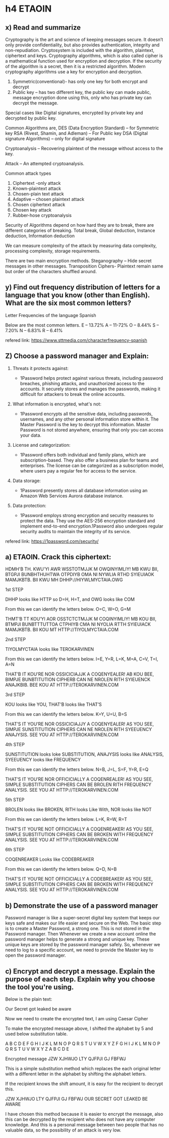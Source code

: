 # h4 ETAOIN

## x) Read and summarize

Cryptography is the art and science of keeping messages secure. It doesn’t only provide confidentiality, but also provides authentication, integrity and non-repudiation.
Cryptosystem is included with the algorithm, plaintext, ciphertext and keys.
Cryptography algorithms, which is also called cipher is a mathematical function used for encryption and decryption. If the security of the algorithm is a secret, then it is a restricted algorithm.
Modern cryptography algorithms use a key for encryption and decryption.

1.	Symmetric(conventional)- has only one key for both encrypt and decrypt
2.	Public key – has two different key, the public key can made public, message encryption done using this, only who has private key can decrypt the message.
   
Special cases like Digital signatures, encrypted by private key and decrypted by public key.

Common Algorithms are,
DES (Data Encryption Standard) – for Symmetric key
RSA (Rivest, Shamin, and Adleman) – For Public key
DSA (Digital signature Algorithms) – only for digital signature

Cryptoanalysis – Recovering plaintext of the message without access to the key.

Attack – An attempted cryptoanalysis.

Common attack types 
1.	Ciphertext -only attack
2.	Known-plaintext attack
3.	Chosen-plain text attack
4.	Adaptive – chosen plaintext attack
5.	Chosen ciphertext attack
6.	Chosen key attack
7.	Rubber-hose cryptoanalysis

Security of Algorithms depend on how hard they are to break, there are different categories of breaking.
Total break, Global deduction, Instance deduction, Information deduction

We can measure complexity of the attack by measuring data complexity, processing complexity, storage requirements.

There are two main encryption methods.
Steganography – Hide secret messages in other messages.
Transposition Ciphers- Plaintext remain same but order of the characters shuffled around.

## y) Find out frequency distribution of letters for a language that you know (other than English). What are the six most common letters?

Letter Frequencies of the language Spanish

Below are the most common letters.
E – 13.72%
A – 11-72%
O – 8.44%
S – 7.20%
N – 6.83%
R – 6.41%

refered link: https://www.sttmedia.com/characterfrequency-spanish

## Z) Choose a password manager and Explain:

1. Threats it protects against:
   - 1Password helps protect against various threats, including password breaches, phishing attacks, and unauthorized access to the accounts. It securely stores and manages the passwords, making it difficult for attackers to break the online accounts.

2. What information is encrypted, what's not:
   - 1Password encrypts all the sensitive data, including passwords, usernames, and any other personal information store within it. The Master Password is the key to decrypt this information.  Master Password is not stored anywhere, ensuring that only you can access your data.

3. License and categorization:
   - 1Password offers both individual and family plans, which are subscription-based. They also offer a business plan for teams and enterprises. The license can be categorized as a subscription model, where users pay a regular fee for access to the service.

4. Data storage:
   - 1Password presently stores all database information using an Amazon Web Services Aurora database instance.

5. Data protection:
   - 1Password employs strong encryption and security measures to protect the data. They use the AES-256 encryption standard and implement end-to-end encryption.1Password also undergoes regular security audits to maintain the integrity of its service.

refered link: https://1password.com/security/

## a)  ETAOIN.  Crack this ciphertext:

HDMH'B TH. KWU'YI AWR WSSTOTMJJK M OWQINYIMLIY! MB KWU BII, BTGPJI BUNBHTHUHTWA OTPDIYB OMA NI NYWLIA RTHD SYIEUIAOK MAMJKBTB. BII KWU MH DHHP://HIYWLMYCTAIA.OWG

1st STEP

DHHP looks like HTTP so D=H, H=T, and OWG looks like COM

From this we can identify the letters below.
O=C, W=O, G=M

THMT’B TT KOU’YI AOR OSSTCTCTMJJK M COQINYIMLIY! MB KOU BII, BTMPJI 
BUNBTTTUTTOA CTPHIYB CMA NI NYOLIA RTTH SYIEUIACK MAMJKBTB. BII 
KOU MT HTTP://TIYOLMYCTAIA.COM

2nd STEP

TIYOLMYCTAIA looks like TEROKARVINEN

From this we can identify the letters below.
I=E, Y=R, L=K, M=A, C=V, T=I, A=N

THAT’B IT KOU’RE NOR OSSICICIAJJK A COQENYEALER! AB KOU BEE, BIMPJE 
BUNBTITUTION CIPHERB CAN NE NROLEN RITH SYIEUENCK ANAJKBIB. BEE 
KOU AT HTTP://TEROKARVINEN.COM

3rd STEP

KOU looks like YOU, THAT’B  looks like THAT’S

From this we can identify the letters below.
K=Y, U=U, B=S

THAT’S IT YOU’RE NOR OSSICICIAJJY A COQENYEALER! AS YOU SEE, SIMPJE 
SUNSTITUTION CIPHERS CAN NE NROLEN RITH SYEEUENCY ANAJYSIS. SEE 
YOU AT HTTP://TEROKARVINEN.COM

4th STEP

SUNSTITUTION looks loke SUBSTITUTION, ANAJYSIS looks like ANALYSIS, SYEEUENCY looks like FREQUENCY

From this we can identify the letters below.
 N=B, J=L, S=F, Y=R, E=Q
 
THAT’S IT YOU’RE NOR OFFICICIALLY A COQENREALER! AS YOU SEE, SIMPLE 
SUBSTITUTION CIPHERS CAN BE BROLEN RITH FREQUENCY ANALYSIS. SEE 
YOU AT HTTP://TEROKARVINEN.COM

5th STEP

BROLEN looks like BROKEN, RITH looks Like With, NOR looks like NOT

From this we can identify the letters below.
L=K, R=W, R=T

THAT’S IT YOU’RE NOT OFFICICIALLY A COQENREAKER! AS YOU SEE, SIMPLE 
SUBSTITUTION CIPHERS CAN BE BROKEN WITH FREQUENCY ANALYSIS. SEE 
YOU AT HTTP://TEROKARVINEN.COM

6th STEP

COQENREAKER Looks like CODEBREAKER

From this we can identify the letters below.
Q=D, N=B

THAT’S IT YOU’RE NOT OFFICICIALLY A CODEBREAKER! AS YOU SEE, SIMPLE 
SUBSTITUTION CIPHERS CAN BE BROKEN WITH FREQUENCY ANALYSIS. SEE 
YOU AT HTTP://TEROKARVINEN.COM

## b) Demonstrate the use of a password manager

Password manager is like a super-secret digital key system that keeps our keys safe and makes our life easier and secure on the Web. 
The basic step is to create a Master Password, a strong one. This is not stored in the Password manager.
Then Whenever we create a new account online the password manager helps to generate a strong and unique key. These unique keys are stored by the password manager safely.
So, whenever we need to log to a specific account, we need to provide the Master key to open the password manager. 


## c) Encrypt and decrypt a message. Explain the purpose of each step. Explain why you choose the tool you're using.

Below is the plain text:

Our Secret got leaked be aware

Now we need to create the encrypted text, I am using Caesar Cipher

To make the encrypted message above, I shifted the alphabet by 5 and used below substitution table.

A   B   C   D   E   F   G   H   I   J   K   L   M   N   O   P   Q   R   S   T   U   V   W   X   Y   Z
F   G   H   I   J   K   L   M   N   O   P   Q   R   S   T   U   V   W   X   Y   Z   A   B   C   D   E

Encrypted message
JZW XJHWJO LTY QJFPJI GJ FBFWJ

This is a simple substitution method which replaces the each original letter with a different letter in the alphabet by shifting the alphabet letters.

If the recipient knows the shift amount, it is easy for the recipient to decrypt this.

JZW     XJHWJO    LTY       QJFPJI        GJ     FBFWJ
OUR    SECRET     GOT        LEAKED       BE     AWARE

I have chosen this method because it is easier to encrypt the message, also this can be decrypted by the recipient who does not have any computer knowledge. And this is a personal message between two people that has no valuable data, so the possibility of an attack is very low.




